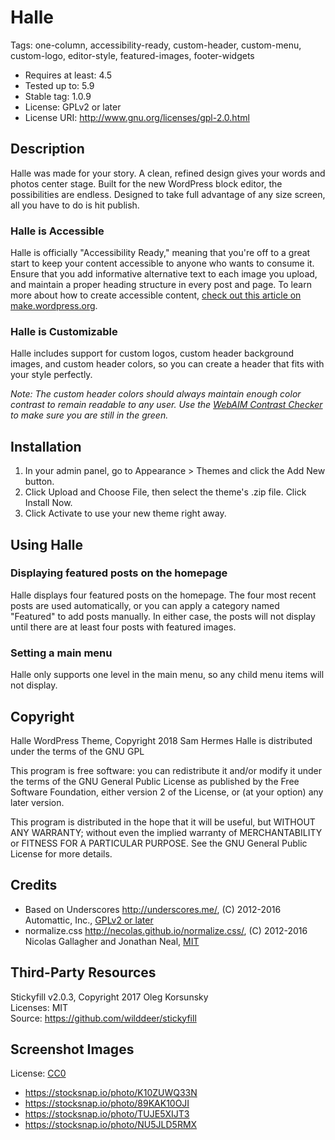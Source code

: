 # Halle

Tags: one-column, accessibility-ready, custom-header, custom-menu, custom-logo, editor-style, featured-images, footer-widgets

* Requires at least: 4.5
* Tested up to: 5.9
* Stable tag: 1.0.9
* License: GPLv2 or later
* License URI: http://www.gnu.org/licenses/gpl-2.0.html

## Description

Halle was made for your story. A clean, refined design gives your words and photos center stage. Built for the new WordPress block editor, the possibilities are endless. Designed to take full advantage of any size screen, all you have to do is hit publish.

### Halle is Accessible

Halle is officially "Accessibility Ready," meaning that you're off to a great start to keep your content accessible to anyone who wants to consume it. Ensure that you add informative alternative text to each image you upload, and maintain a proper heading structure in every post and page. To learn more about how to create accessible content, [check out this article on make.wordpress.org](https://make.wordpress.org/accessibility/handbook/content/).

### Halle is Customizable

Halle includes support for custom logos, custom header background images, and custom header colors, so you can create a header that fits with your style perfectly.

*Note: The custom header colors should always maintain enough color contrast to remain readable to any user. Use the [WebAIM Contrast Checker](https://webaim.org/resources/contrastchecker/) to make sure you are still in the green.*

## Installation

1. In your admin panel, go to Appearance > Themes and click the Add New button.
2. Click Upload and Choose File, then select the theme's .zip file. Click Install Now.
3. Click Activate to use your new theme right away.

## Using Halle

### Displaying featured posts on the homepage

Halle displays four featured posts on the homepage. The four most recent posts are used automatically, or you can apply a category named "Featured" to add posts manually. In either case, the posts will not display until there are at least four posts with featured images.

### Setting a main menu

Halle only supports one level in the main menu, so any child menu items will not display.

## Copyright

Halle WordPress Theme, Copyright 2018 Sam Hermes
Halle is distributed under the terms of the GNU GPL

This program is free software: you can redistribute it and/or modify
it under the terms of the GNU General Public License as published by
the Free Software Foundation, either version 2 of the License, or
(at your option) any later version.

This program is distributed in the hope that it will be useful,
but WITHOUT ANY WARRANTY; without even the implied warranty of
MERCHANTABILITY or FITNESS FOR A PARTICULAR PURPOSE. See the
GNU General Public License for more details.

## Credits

* Based on Underscores http://underscores.me/, (C) 2012-2016 Automattic, Inc., [GPLv2 or later](https://www.gnu.org/licenses/gpl-2.0.html)
* normalize.css http://necolas.github.io/normalize.css/, (C) 2012-2016 Nicolas Gallagher and Jonathan Neal, [MIT](http://opensource.org/licenses/MIT)

## Third-Party Resources

Stickyfill v2.0.3, Copyright 2017 Oleg Korsunsky  
Licenses: MIT  
Source: https://github.com/wilddeer/stickyfill

## Screenshot Images

License: [CC0](https://creativecommons.org/publicdomain/zero/1.0/deed.en)  
* https://stocksnap.io/photo/K10ZUWQ33N
* https://stocksnap.io/photo/89KAK10OJI
* https://stocksnap.io/photo/TUJE5XIJT3
* https://stocksnap.io/photo/NU5JLD5RMX
